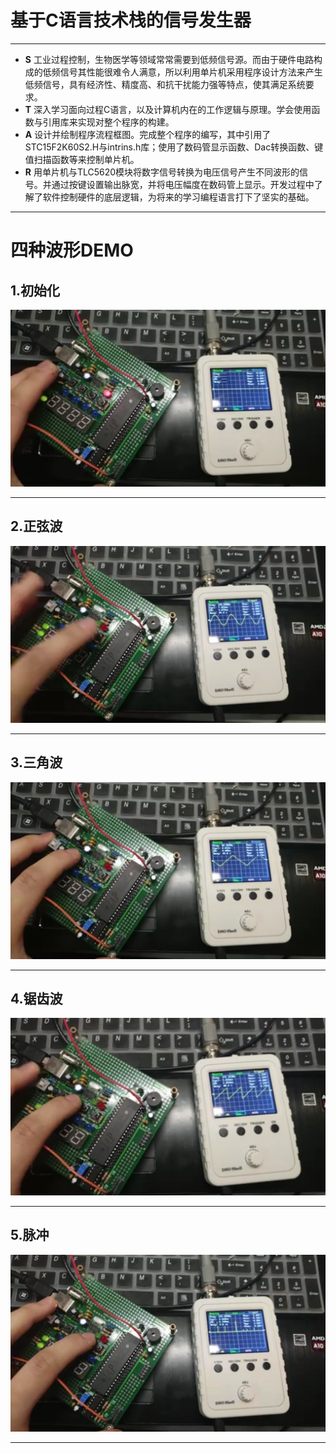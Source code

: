 # 基于C语言技术栈的信号发生器

---

* **S** 工业过程控制，生物医学等领域常常需要到低频信号源。而由于硬件电路构成的低频信号其性能很难令人满意，所以利用单片机采用程序设计方法来产生低频信号，具有经济性、精度高、和抗干扰能力强等特点，使其满足系统要求。
* **T** 深入学习面向过程C语言，以及计算机内在的工作逻辑与原理。学会使用函数与引用库来实现对整个程序的构建。
* **A** 设计并绘制程序流程框图。完成整个程序的编写，其中引用了STC15F2K60S2.H与intrins.h库；使用了数码管显示函数、Dac转换函数、键值扫描函数等来控制单片机。
* **R** 用单片机与TLC5620模块将数字信号转换为电压信号产生不同波形的信号。并通过按键设置输出脉宽，并将电压幅度在数码管上显示。开发过程中了解了软件控制硬件的底层逻辑，为将来的学习编程语言打下了坚实的基础。

---

# 四种波形DEMO
## 1.初始化

![avatar](https://github.com/yu1hang1/project_C/blob/master/Init.jpg
)

---

## 2.正弦波

![avatar](https://github.com/yu1hang1/project_C/blob/master/SineWave.jpg)

---

## 3.三角波

![avatar](https://github.com/yu1hang1/project_C/blob/master/TrigonometricWave.jpg)

---

## 4.锯齿波

![avatar](https://github.com/yu1hang1/project_C/blob/master/SawtoothWave.jpg)

---

## 5.脉冲

![avatar](https://github.com/yu1hang1/project_C/blob/master/pulse.jpg)	 

---
